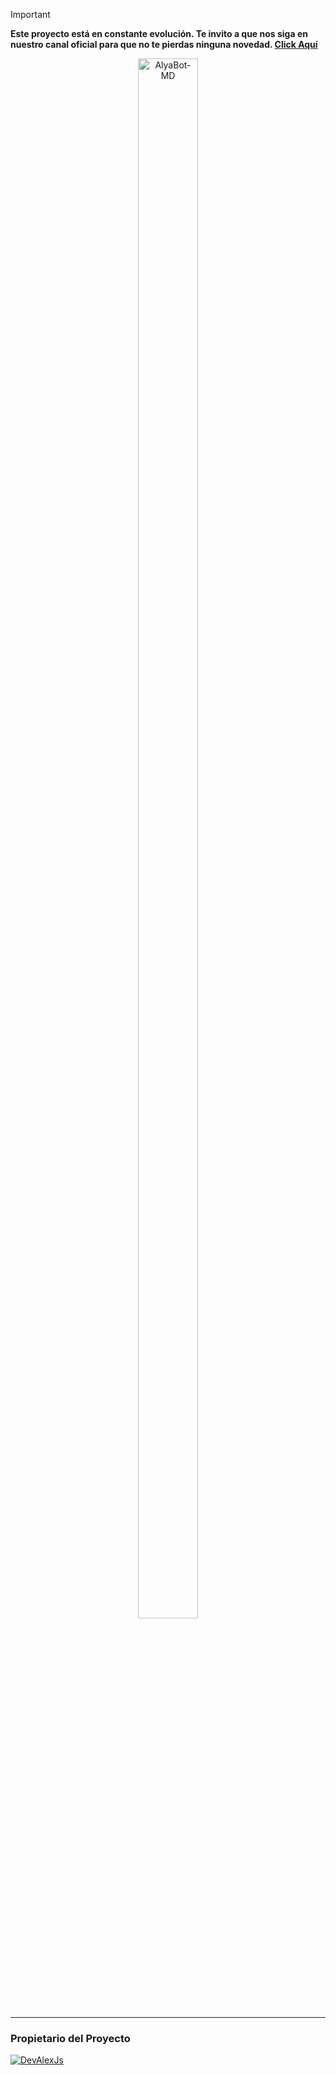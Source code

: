 > [!IMPORTANT]
> **Este proyecto está en constante evolución. Te invito a que nos siga en nuestro canal oficial para que no te pierdas ninguna novedad. [Click Aquí](https://stellarwa.xyz/channel)**

<p align="center"> 
<img src="https://stellarwa.xyz/files/1749938512574.jpg" alt="AlyaBot-MD" style="width: 80%; height: auto; max-width: 120px;">

----

### Propietario del Proyecto
[![DevAlexJs](https://github.com/DevAlexJs.png?size=200)](https://github.com/DevAlexJs) 
